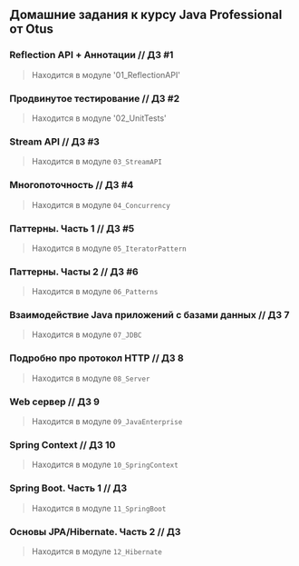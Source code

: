 ## Домашние задания к курсу Java Professional от Otus

### Reflection API + Аннотации // ДЗ #1 

> Находится в модуле '01_ReflectionAPI'

### Продвинутое тестирование // ДЗ #2

> Находится в модуле '02_UnitTests'

### Stream API // ДЗ #3

> Находится в модуле `03_StreamAPI`

### Многопоточность // ДЗ #4

> Находится в модуле `04_Concurrency`

### Паттерны. Часть 1 // ДЗ #5

> Находится в модуле `05_IteratorPattern`

### Паттерны. Часты 2 // ДЗ #6

> Находится в модуле `06_Patterns`

### Взаимодействие Java приложений с базами данных // ДЗ 7

> Находится в модуле `07_JDBC`

### Подробно про протокол HTTP // ДЗ 8

> Находится в модуле `08_Server`

### Web сервер // ДЗ 9

> Находится в модуле `09_JavaEnterprise`

### Spring Context // ДЗ 10

> Находится в модуле `10_SpringContext`

### Spring Boot. Часть 1 // ДЗ 

> Находится в модуле `11_SpringBoot`

### Основы JPA/Hibernate. Часть 2 // ДЗ 

> Находится в модуле `12_Hibernate`